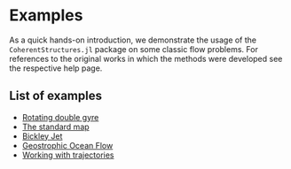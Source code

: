 # Examples
As a quick hands-on introduction, we demonstrate the usage of the
`CoherentStructures.jl` package on some classic flow problems. For references to
the original works in which the methods were developed see the respective help
page.

## List of examples

* [Rotating double gyre](@ref)
* [The standard map](@ref)
* [Bickley Jet](@ref)
* [Geostrophic Ocean Flow](@ref)
* [Working with trajectories](@ref)

